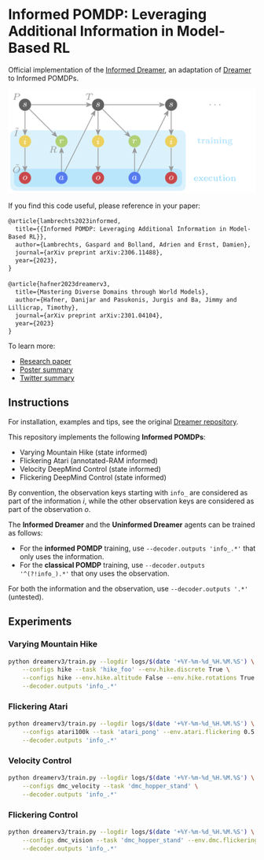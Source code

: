 # Informed POMDP: Leveraging Additional Information in Model-Based RL

Official implementation of the [Informed Dreamer][informed], an adaptation of [Dreamer][mastering] to Informed POMDPs.

![Informed POMDP](informed-pomdp.png)

If you find this code useful, please reference in your paper:
```
@article{lambrechts2023informed,
  title={{Informed POMDP: Leveraging Additional Information in Model-Based RL}},
  author={Lambrechts, Gaspard and Bolland, Adrien and Ernst, Damien},
  journal={arXiv preprint arXiv:2306.11488},
  year={2023},
}

@article{hafner2023dreamerv3,
  title={Mastering Diverse Domains through World Models},
  author={Hafner, Danijar and Pasukonis, Jurgis and Ba, Jimmy and Lillicrap, Timothy},
  journal={arXiv preprint arXiv:2301.04104},
  year={2023}
}
```

To learn more:

- [Research paper][informed]
- [Poster summary][poster]
- [Twitter summary][tweet]

## Instructions

For installation, examples and tips, see the original [Dreamer repository][dreamer].

This repository implements the following **Informed POMDPs**:

- Varying Mountain Hike (state informed)
- Flickering Atari (annotated-RAM informed)
- Velocity DeepMind Control (state informed)
- Flickering DeepMind Control (state informed)

By convention, the observation keys starting with `info_` are considered as part of the information $i$, while the other observation keys are considered as part of the observation $o$.

The **Informed Dreamer** and the **Uninformed Dreamer** agents can be trained as follows:

- For the **informed POMDP** training, use `--decoder.outputs 'info_.*'` that only uses the information.
- For the **classical POMDP** training, use `--decoder.outputs '^(?!info_).*'` that ony uses the observation.

For both the information and the observation, use `--decoder.outputs '.*'` (untested).

## Experiments

### Varying Mountain Hike

```bash
python dreamerv3/train.py --logdir logs/$(date '+%Y-%m-%d_%H.%M.%S') \
    --configs hike --task 'hike_foo' --env.hike.discrete True \
    --configs hike --env.hike.altitude False --env.hike.rotations True \
    --decoder.outputs 'info_.*'
```

### Flickering Atari

```bash
python dreamerv3/train.py --logdir logs/$(date '+%Y-%m-%d_%H.%M.%S') \
    --configs atari100k --task 'atari_pong' --env.atari.flickering 0.5 \
    --decoder.outputs 'info_.*'
```

### Velocity Control

```bash
python dreamerv3/train.py --logdir logs/$(date '+%Y-%m-%d_%H.%M.%S') \
    --configs dmc_velocity --task 'dmc_hopper_stand' \
    --decoder.outputs 'info_.*'
```

### Flickering Control

```bash
python dreamerv3/train.py --logdir logs/$(date '+%Y-%m-%d_%H.%M.%S') \
    --configs dmc_vision --task 'dmc_hopper_stand' --env.dmc.flickering 0.5 \
    --decoder.outputs 'info_.*'
```

[mastering]: https://arxiv.org/abs/2301.04104
[informed]: https://arxiv.org/abs/2306.11488
[dreamer]: https://github.com/danijar/dreamerv3
[poster]: https://people.montefiore.uliege.be/lambrechts/pdf/informed-pomdp-poster.pdf
[tweet]: https://twitter.com/GsprdLambrechts/status/1671465542685798400?s=20

